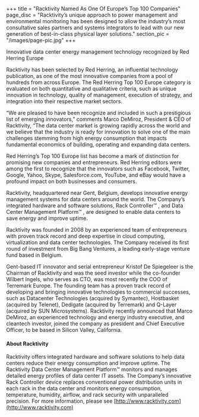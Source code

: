 +++
title = "Racktivity Named As One Of Europe’s Top 100 Companies"
page_disc = "Racktivity’s unique approach to power management and environmental monitoring has been designed to allow the industry’s most consultative sales partners and systems integrators to lead with our new generation of best-in-class physical layer solutions."
section_pic = "/images/page-pic.jpg"
+++


Innovative data center energy management technology recognized by Red Herring Europe

Racktivity has been selected by Red Herring, an influential technology publication, as one of the most innovative companies from a pool of hundreds from across Europe. The Red Herring Top 100 Europe category is evaluated on both quantitative and qualitative criteria, such as unique innovation in technology, quality of management, execution of strategy, and integration into their respective market sectors.

“We are pleased to have been recognize and included in such a prestigious list of emerging innovators,” comments Marco DeMiroz, President & CEO of Racktivity, “The data center market is growing rapidly across the world and we believe that the industry is ready for innovation to solve one of the main challenges stemming from high energy consumption that impacts fundamental economics of building, operating and expanding data centers.

Red Herring’s Top 100 Europe list has become a mark of distinction for promising new companies and entrepreneurs. Red Herring editors were among the first to recognize that the innovators such as Facebook, Twitter, Google, Yahoo, Skype, Salesforce.com, YouTube, and eBay would have a profound impact on both businesses and consumers.

Racktivity, headquartered near Gent, Belgium, develops innovative energy management systems for data centers around the world. The Company’s integrated hardware and software solutions, Rack Controller™ , and Data Center Management Platform™ , are designed to enable data centers to save energy and improve uptime.

Racktivity was founded in 2008 by an experienced team of entrepreneurs with proven track record and deep expertise in cloud computing, virtualization and data center technologies. The Company received its first round of investment from Big Bang Ventures, a leading early-stage venture fund based in Belgium.

Gent-based IT innovator and serial entrepreneur Kristof De Spiegeleer is the Chairman of Racktivity and was the seed investor while the co-founder Wilbert Ingels, who serves as CTO, was most recently the COO of Terremark Europe. The founding team has a proven track record of developing and bringing innovative technologies to commercial successes, such as Datacenter Technologies (acquired by Symantec), Hostbasket (acquired by Telenet), Dedigate (acquired by Terremark) and Q-Layer (acquired by SUN Microsystems). Racktivity recently announced that Marco DeMiroz, an experienced technology and energy industry executive, and cleantech investor, joined the company as president and Chief Executive Officer, to be based in Silicon Valley, California.

#### About Racktivity

Racktivity offers integrated hardware and software solutions to help data centers reduce their energy consumption and improve uptime. The Racktivity Data Center Management Platform™ monitors and manages detailed energy profiles of data center IT assets. The Company’s innovative Rack Controller device replaces conventional power distribution units in each rack in the data center and monitors energy consumption, temperature, humidity, airflow, and rack security with unparalleled precision. For more information, please see [http://www.racktivity.com](http://www.racktivity.com)